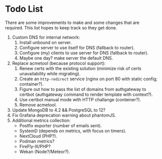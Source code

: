 # Todo List
There are some improvements to make and some changes that are required.
This list hopes to keep track so they get done.

  1. Custom DNS for internal network:
     1. Install unbound on server.
     2. Configure server to use itself for DNS (fallback to router).
     2. Configure (my) clients to use server for DNS (fallback to router).
     3. Maybe one day? make server the default DNS.
  2. Replace acmetool (because protocol support):
     1. Renew certs with the existing solution (minimize risk of certs unavailability while migrating).
     2. Create an `http-redirect` service (nginx on port 80 with static config; container?).
     3. Figure out how to pass the list of domains from authgateway to certbot (authgateway command to render template with context?).
     4. Use certbot manual mode with HTTP challange (conteiner?).
     5. Remove acmetool.
  3. Update MongoDB to 4.2 && PostgreSQL to 12?
  4. Fix Grafana deprecation warning about phantomJS.
  5. Additional metrics collection:
      * Postfix exporter (number of emails sent).
      * SystemD (depends on metrics, with focus on timers).
      * NextCloud (PHP?).
      * Podman metrics?
      * FireFly-III/PHP?
      * Wekan (Node?/Meteor?).
